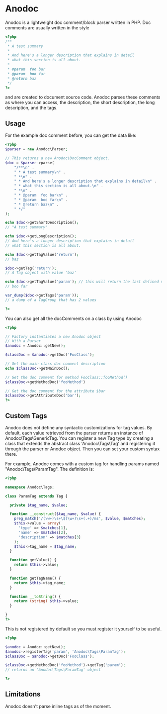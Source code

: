 Anodoc
======

Anodoc is a lightweight doc comment/block parser written in
PHP. Doc comments are usually written in the style

```php
<?php
/**
 * A test summary
 *
 * And here's a longer description that explains in detail
 * what this section is all about.
 *
 * @param  foo bar
 * @param  boo far
 * @return baz
 */
?>
```

and are created to document source code. Anodoc parses these
comments as where you can access, the description, the short
description, the long description, and the tags.


Usage
-----
For the example doc comment before, you can get the data
like:

```php
<?php
$parser = new Anodoc\Parser;

// This returns a new Anodoc\DocComment object.
$doc = $parser->parse(
	"/**\n" .
	" * A test summary\n" .
	" *\n" .
	" * And here's a longer description that explains in detail\n" .
	" * what this section is all about.\n" .
	" *\n" .
	" * @param  foo bar\n" .
	" * @param  boo far\n" .
	" * @return baz\n" .
	" */"
);

echo $doc->getShortDescription();
// "A test summary"

echo $doc->getLongDescription();
// And here's a longer description that explains in detail
// what this section is all about.

echo $doc->getTagValue('return');
// baz

$doc->getTag('return');
// A Tag object with value 'baz'

echo $doc->getTagValue('param'); // this will return the last defined value
// boo far

var_dump($doc->getTags('param'));
// a dump of a TagGroup that has 2 values

?>
```

You can also get all the docComments on a class by
using Anodoc

```php
<?php

// Factory instantiates a new Anodoc object
// With a Parser
$anodoc = Anodoc::getNew();

$classDoc = $anodoc->getDoc('FooClass');

// Get the main class doc comment description
echo $classDoc->getMainDoc();

// Get the doc comment for method FooClass::fooMethod()
$classDoc->getMethodDoc('fooMethod')

// Get the doc comment for the attribute $bar
$classDoc->getAttributeDoc('bar');
?>
```

Custom Tags
-----------

Anodoc does not define any syntactic customizations for
tag values. By default, each value retrieved from the parser
returns an instance of Anodoc\Tags\GenericTag. You can
register a new Tag type by creating a class that extends
the abstract class 'Anodoc\Tags\Tag' and registering it
through the parser or Anodoc object. Then you can set your
custom syntax there.

For example, Anodoc comes with a custom tag for handling
params named "Anodoc\Tags\ParamTag". The definition is:

```php
<?php

namespace Anodoc\Tags;

class ParamTag extends Tag {

  private $tag_name, $value;

  function __construct($tag_name, $value) {
    preg_match('/(\w+)\s+\$(\w+)\s+(.+)/ms', $value, $matches);
    $this->value = array(
      'type' => $matches[1],
      'name' => $matches[2],
      'description' => $matches[3]
    );
    $this->tag_name = $tag_name;
  }

  function getValue() {
    return $this->value;
  }

  function getTagName() {
    return $this->tag_name;
  }

  function __toString() {
    return (string) $this->value;
  }

}
?>
```
This is not registered by default so you must register it
yourself to be useful.

```php
<?php

$anodoc = Anodoc::getNew();
$anodoc->registerTag('param', 'Anodoc\Tags\ParamTag');
$classDoc = $anodoc->getDoc('FooClass');

$classDoc->getMethodDoc('fooMethod')->getTag('param');
// returns an 'Anodoc\Tags\ParamTag' object

?>
```

Limitations
-----------

Anodoc doesn't parse inline tags as of the moment.